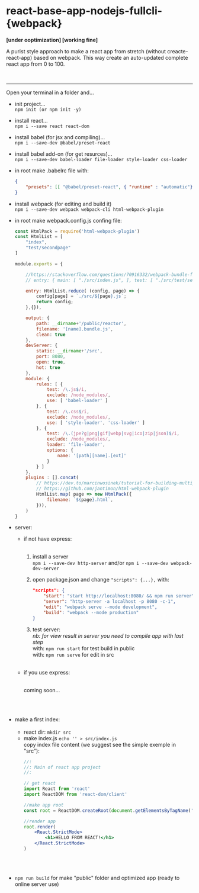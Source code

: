 # react-base-app-nodejs-fullcli-{webpack}

<b>[under ooptimization] [working fine]</b>

A purist style approach to make a react app from stretch (without creacte-react-app) based on webpack.
This way create an auto-updated complete react app from 0 to 100.

<br>

---

Open your terminal in a folder and...

- init project...<br>
    `npm init (or npm init -y)`<br>

- install react...<br>
    `npm i --save react react-dom`<br>

- install babel (for jsx and compiling)...<br>
    `npm i --save-dev @babel/preset-react`<br>
    
- install babel add-on (for get resurces)...<br>
    `npm i --save-dev babel-loader file-loader style-loader css-loader`<br>

- in root make .babelrc file with:<br>
    ```json
    {
        "presets": [[ "@babel/preset-react", { "runtime" : "automatic"}]]
    }
    ```

- install webpack (for editing and build it)<br>
    `npm i --save-dev webpack webpack-cli html-webpack-plugin`<br>

- in root make webpack.config.js confing file:<br>
    ```javascript
    const HtmlPack = require('html-webpack-plugin')
    const HtmlList = [
        "index",
        "test/secondpage"
    ]

    module.exports = {

        //https://stackoverflow.com/questions/70916332/webpack-bundle-files-for-multiple-pages
        // entry: { main: [ "./src/index.js", ], test: [ "./src/test/secondpage.js", ], },

        entry: HtmlList.reduce( (config, page) => {
            config[page] = `./src/${page}.js`;
            return config;
        },{}),

        output: {
            path: __dirname+'/public/reactor',
            filename: '[name].bundle.js',
            clean: true
        },
        devServer: {
            static: __dirname+'/src',
            port: 8080,
            open: true,
            hot: true
        },
        module: {
            rules: [ {
                test: /\.js$/i,
                exclude: /node_modules/,
                use: [ 'babel-loader' ]
            }, {
                test: /\.css$/i,
                exclude: /node_modules/,
                use: [ 'style-loader', 'css-loader' ]
            }, {
                test: /\.(jpe?g|png|gif|webp|svg|ico|zip|json)$/i,
                exclude: /node_modules/,
                loader: 'file-loader',
                options: {
                    name: '[path][name].[ext]'
                }
            } ]
        },
        plugins : [].concat(
            // https://dev.to/marcinwosinek/tutorial-for-building-multipage-website-with-webpack-4gdk
            // https://github.com/jantimon/html-webpack-plugin
            HtmlList.map( page => new HtmlPack({
                filename: `${page}.html`,
            })),
        )
    }
    ```

- server:

  - if not have express:<br><br>

    1. install a server<br>
        `npm i --save-dev http-server` and/or `npm i --save-dev webpack-dev-server`<br>

    2. open package.json and change `"scripts": {...},` with:<br>
        ```json
        "scripts": {
            "start": "start http://localhost:8080/ && npm run server",
            "server": "http-server -a localhost -p 8080 -c-1",
            "edit": "webpack serve --mode development",
            "build": "webpack --mode production"
        }
        ```

    3. test server:<br>
	_nb: for view result in server you need to compile app with last step_<br>
        with: `npm run start` for test build in public<br>
        with: `npm run serve` for edit in src<br><br>


  - if you use express:<br><br>

	coming soon...

<br><br>
- make a first index:<br><br>
  - react dir: `mkdir src`<br>
  - make index.js `echo '' > src/index.js`<br>
    copy index file content (we suggest see the simple exemple in "src"):<br>
    ```jsx
    //:
    //: Main of react app project
    //:

    // get react
    import React from 'react'
    import ReactDOM from 'react-dom/client'

    //make app root
    const root = ReactDOM.createRoot(document.getElementsByTagName('div')[0])

    //render app
    root.render(
        <React.StrictMode>
            <h1>HELLO FROM REACT!</h1>
        </React.StrictMode>
    )
    ```
<br><br>
- `npm run build` for make "public" folder and optimized app (ready to online server use)
